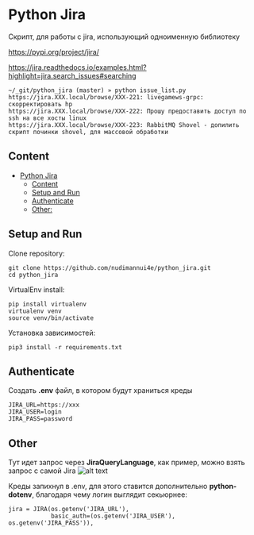 # Python Jira
Скрипт, для работы с jira, использующий одноименную библиотеку 

https://pypi.org/project/jira/

https://jira.readthedocs.io/examples.html?highlight=jira.search_issues#searching

```
~/_git/python_jira (master) » python issue_list.py                                                                           
https://jira.XXX.local/browse/XXX-221: livegamews-grpc: скорректировать hp
https://jira.XXX.local/browse/XXX-222: Прошу предоставить доступ по ssh на все хосты linux
https://jira.XXX.local/browse/XXX-223: RabbitMQ Shovel - допилить скрипт починки shovel, для массовой обработки
```

## Content
* [Python Jira](#python-jira)
  * [Content](#content)
  * [Setup and Run](#setup-and-run)
  * [Authenticate](#authenticate)
  * [Other:](#Other)

## Setup and Run
Clone repository:
```
git clone https://github.com/nudimannui4e/python_jira.git
cd python_jira
```
VirtualEnv install:
```
pip install virtualenv
virtualenv venv
source venv/bin/activate
```
Установка зависимостей:
```
pip3 install -r requirements.txt
```
## Authenticate
Создать **.env** файл, в котором будут храниться креды
```
JIRA_URL=https://xxx
JIRA_USER=login
JIRA_PASS=password
```
## Other
Тут идет запрос через **JiraQueryLanguage**, как пример, можно взять запрос с самой Jira
![alt text](https://i.imgur.com/aeSDAlc.png)

Креды запихнул в .env, для этого ставится дополнительно **python-dotenv**,
благодаря чему логин выглядит секьюрнее:
```
jira = JIRA(os.getenv('JIRA_URL'),
            basic_auth=(os.getenv('JIRA_USER'), os.getenv('JIRA_PASS')),
```
